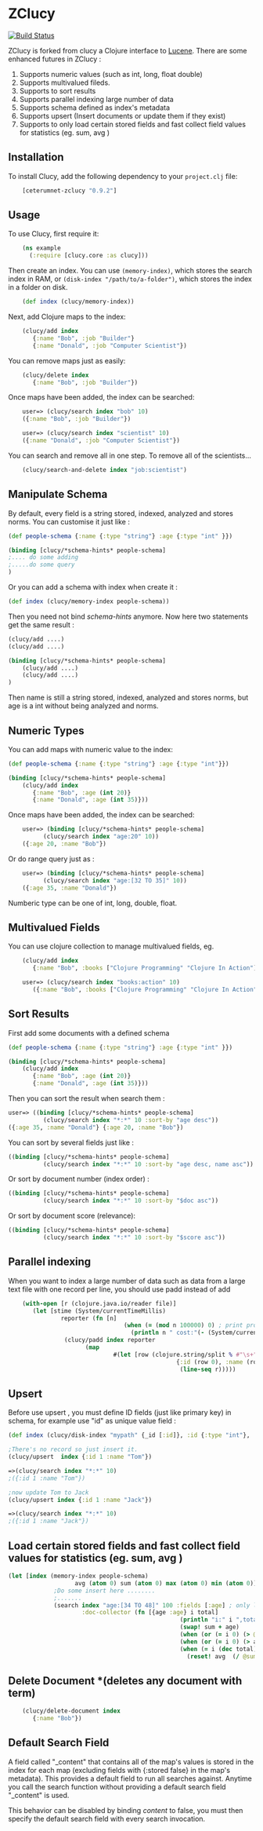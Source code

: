 ZClucy
=====

[![Build Status](https://secure.travis-ci.org/yxzhang/clucy.png?branch=master)](http://travis-ci.org/yxzhang/clucy)

ZClucy is forked from clucy  a Clojure interface to [Lucene](http://lucene.apache.org/).
There are some enhanced futures in ZClucy :

1. Supports numeric values (such as int, long, float double)
1. Supports multivalued fileds.
1. Supports to sort results
1. Supports parallel indexing large number of data
1. Supports schema defined as index's  metadata
1. Supports upsert (Insert documents or update them if they exist)
1. Supports to only load certain stored fields and fast collect field values for statistics   (eg. sum, avg )


Installation
------------

To install Clucy, add the following dependency to your `project.clj`
file:

```clojure
    [ceterumnet-zclucy "0.9.2"]
```

Usage
-----

To use Clucy, first require it:

```clojure
    (ns example
      (:require [clucy.core :as clucy]))
```

Then create an index. You can use `(memory-index)`, which stores the search
index in RAM, or `(disk-index "/path/to/a-folder")`, which stores the index in
a folder on disk.

```clojure
    (def index (clucy/memory-index))
```

Next, add Clojure maps to the index:

```clojure
    (clucy/add index
       {:name "Bob", :job "Builder"}
       {:name "Donald", :job "Computer Scientist"})
```

You can remove maps just as easily:

```clojure
    (clucy/delete index
       {:name "Bob", :job "Builder"})
```

Once maps have been added, the index can be searched:

```clojure
    user=> (clucy/search index "bob" 10)
    ({:name "Bob", :job "Builder"})
```

```clojure
    user=> (clucy/search index "scientist" 10)
    ({:name "Donald", :job "Computer Scientist"})
```

You can search and remove all in one step. To remove all of the
scientists...

```clojure
    (clucy/search-and-delete index "job:scientist")
```

Manipulate Schema
--------------

By default, every field is a string stored, indexed, analyzed and stores norms. You can customise it just like :

```clojure
(def people-schema {:name {:type "string"} :age {:type "int" }})
```

```clojure
(binding [clucy/*schema-hints* people-schema]
;.... do some adding
;.....do some query
)
```

Or you can add a schema with index when create it :

```clojure
(def index (clucy/memory-index people-schema))
```

Then you need not  bind *schema-hints* anymore. Now here two statements get the same result :

```clojure
(clucy/add ....)
(clucy/add ....)
```

```clojure
(binding [clucy/*schema-hints* people-schema]
	(clucy/add ....)
	(clucy/add ....)
)
```

Then name is still a string stored, indexed, analyzed and stores norms, but age is a int without being analyzed and  norms.


Numeric Types
--------------

You can add maps with numeric value to the index:

```clojure
(def people-schema {:name {:type "string"} :age {:type "int"}})
```

```clojure
(binding [clucy/*schema-hints* people-schema]
    (clucy/add index
       {:name "Bob", :age (int 20)}
       {:name "Donald", :age (int 35)}))
```

Once maps have been added, the index can be searched:

```clojure
	user=> (binding [clucy/*schema-hints* people-schema]
	      (clucy/search index "age:20" 10))
	({:age 20, :name "Bob"})
```

Or do range query just as :

```clojure
	user=> (binding [clucy/*schema-hints* people-schema]
   	      (clucy/search index "age:[32 TO 35]" 10))
	({:age 35, :name "Donald"})
```

Numberic type can be one of  int, long, double, float.

Multivalued Fields
--------------

You can use clojure collection to manage multivalued fields, eg.

```clojure
    (clucy/add index
       {:name "Bob", :books ["Clojure Programming" "Clojure In Action"] }
```

```clojure
    user=> (clucy/search index "books:action" 10)
       ({:name "Bob", :books ["Clojure Programming" "Clojure In Action"]})
```

Sort Results
--------------
First add some documents with a defined schema

```clojure
(def people-schema {:name {:type "string"} :age {:type "int" }})

(binding [clucy/*schema-hints* people-schema]
    (clucy/add index
       {:name "Bob", :age (int 20)}
       {:name "Donald", :age (int 35)}))
```

Then you can sort the result when search them :

```clojure
user=> ((binding [clucy/*schema-hints* people-schema]
          (clucy/search index "*:*" 10 :sort-by "age desc"))
({:age 35, :name "Donald"} {:age 20, :name "Bob"})
```

You can sort by several fields just like :

```clojure
((binding [clucy/*schema-hints* people-schema]
          (clucy/search index "*:*" 10 :sort-by "age desc, name asc"))
```

Or sort  by document number (index order) :

```clojure
((binding [clucy/*schema-hints* people-schema]
          (clucy/search index "*:*" 10 :sort-by "$doc asc"))
```

Or sort by  document score (relevance):

```clojure
((binding [clucy/*schema-hints* people-schema]
          (clucy/search index "*:*" 10 :sort-by "$score asc"))
```

Parallel indexing
--------------------

When you want to index a large number of data such as data from a large text file with one record per line,  you should use padd instead of add

```clojure
    (with-open [r (clojure.java.io/reader file)]
       (let [stime (System/currentTimeMillis)
               reporter (fn [n]
                                 (when (= (mod n 100000) 0) ; print process per 100K
                                   (println n " cost:"(- (System/currentTimeMillis) stime)))) ]
                (clucy/padd index reporter
                      (map
                              #(let [row (clojure.string/split % #"\s+")]
                                                {:id (row 0), :name (row 1) })
                                                 (line-seq r)))))
```

Upsert
--------------------
Before use upsert , you must define ID fields (just like primary key) in schema, for example  use "id" as unique value field :

```clojure
(def index (clucy/disk-index "mypath" {_id [:id]}, :id {:type "int"},  :name {:type "string"}))

;There's no record so just insert it.
(clucy/upsert  index {:id 1 :name "Tom"})

=>(clucy/search index "*:*" 10)
;({:id 1 :name "Tom"})

;now update Tom to Jack
(clucy/upsert index {:id 1 :name "Jack"})

=>(clucy/search index "*:*" 10)
;({:id 1 :name "Jack"})
```


Load certain stored fields and fast collect field values for statistics   (eg. sum, avg )
--------------------
```clojure
(let [index (memory-index people-schema)
                   avg (atom 0) sum (atom 0) max (atom 0) min (atom 0)]
             ;Do some insert here ........
             ;.......
             (search index "age:[34 TO 48]" 100 :fields [:age] ; only load age field
                     :doc-collector (fn [{age :age} i total]
                                                 (println "i:" i ",total: " total ",age:" age)
                                                 (swap! sum + age)
                                                 (when (or (= i 0) (> @min age)) (reset! min age))
                                                 (when (or (= i 0) (> age @max)) (reset! max age))
                                                 (when (= i (dec total))
                                                   (reset! avg  (/ @sum total)))))
```



Delete Document *(deletes any document with term)
--------------------

```clojure
    (clucy/delete-document index
       {:name "Bob"})
```

Default Search Field
--------------------

A field called "\_content" that contains all of the map's values is
stored in the index for each map (excluding fields with {:stored false}
in the map's metadata). This provides a default field to run all
searches against. Anytime you call the search function without
providing a default search field "\_content" is used.

This behavior can be disabled by binding *content* to false, you must
then specify the default search field with every search invocation.

